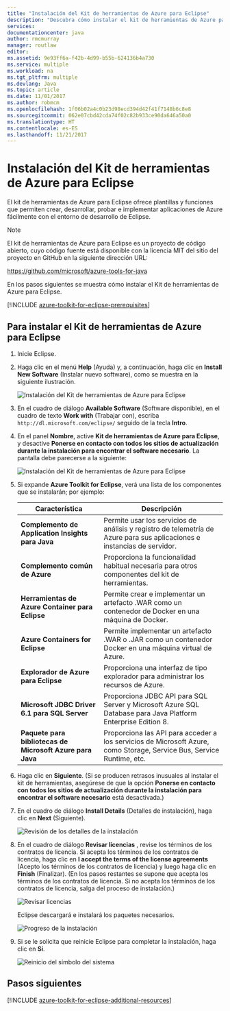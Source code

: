 ```yaml
---
title: "Instalación del Kit de herramientas de Azure para Eclipse"
description: "Descubra cómo instalar el kit de herramientas de Azure para Eclipse."
services: 
documentationcenter: java
author: rmcmurray
manager: routlaw
editor: 
ms.assetid: 9e93ff6a-f42b-4d99-b55b-624136b4a730
ms.service: multiple
ms.workload: na
ms.tgt_pltfrm: multiple
ms.devlang: Java
ms.topic: article
ms.date: 11/01/2017
ms.author: robmcm
ms.openlocfilehash: 1f06b02a4c0b23d98ecd394d42f41f7148b6c8e8
ms.sourcegitcommit: 062e07cbd42cda74f02c82b933ce90da646a50a0
ms.translationtype: HT
ms.contentlocale: es-ES
ms.lasthandoff: 11/21/2017
---
```

# <a name="installing-the-azure-toolkit-for-eclipse"></a>Instalación del Kit de herramientas de Azure para Eclipse

El kit de herramientas de Azure para Eclipse ofrece plantillas y funciones que permiten crear, desarrollar, probar e implementar aplicaciones de Azure fácilmente con el entorno de desarrollo de Eclipse.

> [!NOTE] 
> 
> El kit de herramientas de Azure para Eclipse es un proyecto de código abierto, cuyo código fuente está disponible con la licencia MIT del sitio del proyecto en GitHub en la siguiente dirección URL: 
> 
> <https://github.com/microsoft/azure-tools-for-java> 
> 

En los pasos siguientes se muestra cómo instalar el Kit de herramientas de Azure para Eclipse.

[!INCLUDE [azure-toolkit-for-eclipse-prerequisites](../includes/azure-toolkit-for-eclipse-prerequisites.md)]

## <a name="to-install-the-azure-toolkit-for-eclipse"></a>Para instalar el Kit de herramientas de Azure para Eclipse

1. Inicie Eclipse.

1. Haga clic en el menú **Help** (Ayuda) y, a continuación, haga clic en **Install New Software** (Instalar nuevo software), como se muestra en la siguiente ilustración.
   
   ![Instalación del Kit de herramientas de Azure para Eclipse][01]

1. En el cuadro de diálogo **Available Software** (Software disponible), en el cuadro de texto **Work with** (Trabajar con), escriba `http://dl.microsoft.com/eclipse/` seguido de la tecla **Intro**.

1. En el panel **Nombre**, active **Kit de herramientas de Azure para Eclipse**, y desactive **Ponerse en contacto con todos los sitios de actualización durante la instalación para encontrar el software necesario**. La pantalla debe parecerse a la siguiente:
   
   ![Instalación del Kit de herramientas de Azure para Eclipse][02]

1. Si expande **Azure Toolkit for Eclipse**, verá una lista de los componentes que se instalarán; por ejemplo:

   | Característica | Descripción | 
   |---|---| 
   | **Complemento de Application Insights para Java** | Permite usar los servicios de análisis y registro de telemetría de Azure para sus aplicaciones e instancias de servidor. | 
   | **Complemento común de Azure** | Proporciona la funcionalidad habitual necesaria para otros componentes del kit de herramientas. | 
   | **Herramientas de Azure Container para Eclipse** | Permite crear e implementar un artefacto .WAR como un contenedor de Docker en una máquina de Docker. | 
   | **Azure Containers for Eclipse** | Permite implementar un artefacto .WAR o .JAR como un contenedor Docker en una máquina virtual de Azure. | 
   | **Explorador de Azure para Eclipse** | Proporciona una interfaz de tipo explorador para administrar los recursos de Azure. | 
   | **Microsoft JDBC Driver 6.1 para SQL Server** | Proporciona JDBC API para SQL Server y Microsoft Azure SQL Database para Java Platform Enterprise Edition 8. | 
   | **Paquete para bibliotecas de Microsoft Azure para Java** | Proporciona las API para acceder a los servicios de Microsoft Azure, como Storage, Service Bus, Service Runtime, etc. | 

1. Haga clic en **Siguiente**. (Si se producen retrasos inusuales al instalar el kit de herramientas, asegúrese de que la opción **Ponerse en contacto con todos los sitios de actualización durante la instalación para encontrar el software necesario** está desactivada.)

1. En el cuadro de diálogo **Install Details** (Detalles de instalación), haga clic en **Next** (Siguiente).
   
   ![Revisión de los detalles de la instalación][03]

1. En el cuadro de diálogo **Revisar licencias** , revise los términos de los contratos de licencia. Si acepta los términos de los contratos de licencia, haga clic en **I accept the terms of the license agreements** (Acepto los términos de los contratos de licencia) y luego haga clic en **Finish** (Finalizar). (En los pasos restantes se supone que acepta los términos de los contratos de licencia. Si no acepta los términos de los contratos de licencia, salga del proceso de instalación.)
   
   ![Revisar licencias][04]
   
   Eclipse descargará e instalará los paquetes necesarios.
   
   ![Progreso de la instalación][05]

1. Si se le solicita que reinicie Eclipse para completar la instalación, haga clic en **Sí**.
   
   ![Reinicio del símbolo del sistema][06]

## <a name="next-steps"></a>Pasos siguientes

[!INCLUDE [azure-toolkit-for-eclipse-additional-resources](../includes/azure-toolkit-for-eclipse-additional-resources.md)]

<!-- URL List -->

<!-- Legacy MSDN URL = https://msdn.microsoft.com/library/azure/hh690946.aspx -->

<!-- IMG List -->

[01]: media/azure-toolkit-for-eclipse-installation/eclipse-installation-01.png
[02]: media/azure-toolkit-for-eclipse-installation/eclipse-installation-02.png
[03]: media/azure-toolkit-for-eclipse-installation/eclipse-installation-03.png
[04]: media/azure-toolkit-for-eclipse-installation/eclipse-installation-04.png
[05]: media/azure-toolkit-for-eclipse-installation/eclipse-installation-05.png
[06]: media/azure-toolkit-for-eclipse-installation/eclipse-installation-06.png

